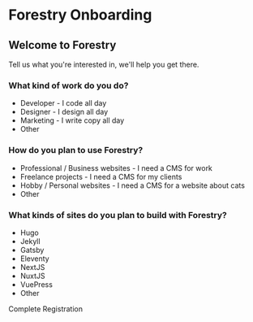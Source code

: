 # Forestry Onboarding

## Welcome to Forestry

Tell us what you're interested in, we'll help you get there.

### What kind of work do you do?

- Developer - I code all day
- Designer - I design all day
- Marketing - I write copy all day
- Other

### How do you plan to use Forestry?

- Professional / Business websites - I need a CMS for work
- Freelance projects - I need a CMS for my clients
- Hobby / Personal websites - I need a CMS for a website about cats
- Other

### What kinds of sites do you plan to build with Forestry?

- Hugo
- Jekyll
- Gatsby
- Eleventy
- NextJS
- NuxtJS
- VuePress
- Other

Complete Registration
